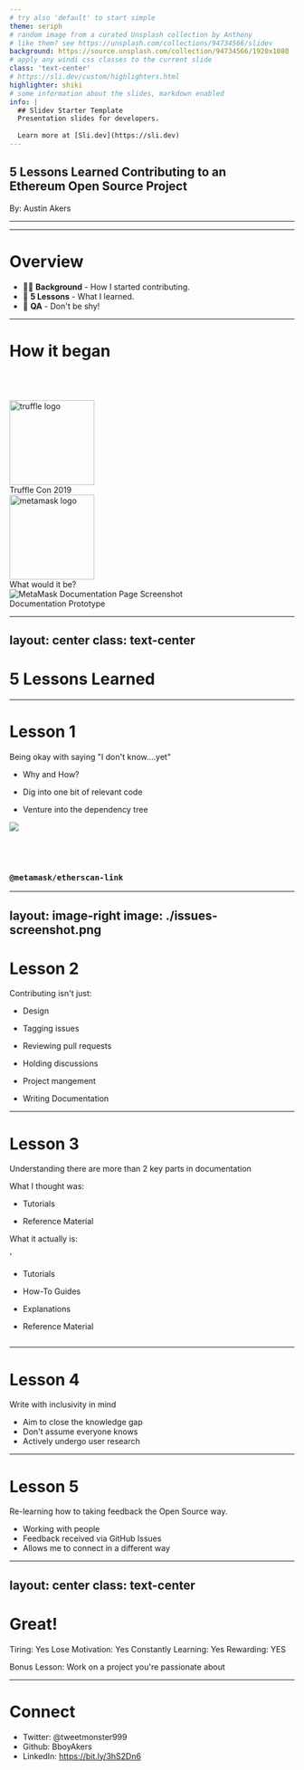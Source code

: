 ```yaml
---
# try also 'default' to start simple
theme: seriph
# random image from a curated Unsplash collection by Anthony
# like them? see https://unsplash.com/collections/94734566/slidev
background: https://source.unsplash.com/collection/94734566/1920x1080
# apply any windi css classes to the current slide
class: 'text-center'
# https://sli.dev/custom/highlighters.html
highlighter: shiki
# some information about the slides, markdown enabled
info: |
  ## Slidev Starter Template
  Presentation slides for developers.
  
  Learn more at [Sli.dev](https://sli.dev)
---
```


## 5 Lessons Learned Contributing to an <br> Ethereum Open Source Project

By: Austin Akers

---
---

# Overview

- 🧑‍💻 **Background** - How I started contributing.
- 📝 **5 Lessons** - What I learned.
- 📝 **QA** - Don't be shy!


---

# How it began

<br>
<br>
<br>
<div grid="~ cols-3 gap-2" m="-t-2">

<div v-click="1">
<img src="/truffle-logo.png" style="height: 150px" alt="truffle logo" />
<br>
Truffle Con 2019
</div>

<div v-click="2">
<img src="/metamask-logo.png" style="height: 150px" alt="metamask logo">
<br>
What would it be?
</div>

<div v-click="3" class="text-center">
<img src="/MMDocsProto.png" alt="MetaMask Documentation Page Screenshot">
<br>
Documentation Prototype
</div>


</div>

---
layout: center
class: text-center
---

# 5 Lessons Learned

---

# Lesson 1

Being okay with saying "I don't know....yet"

<div grid="~ cols-2 gap-4">
<div>

<div v-click="1">

<!-- - EIP-3091 for `@metamask/etherscan-link` -->
- Why and How?

</div>

<div v-click="2">

- Dig into one bit of relevant code

</div>

<div v-click="3">

- Venture into the dependency tree

</div>

</div>


<div>

<div v-click="2">

<img src="/1st-issue.png">

</div>

<br>
<br>
<br>

<div v-click="3">

### `@metamask/etherscan-link`

</div>

</div>

</div>

---
layout: image-right
image: ./issues-screenshot.png
---

# Lesson 2

<!-- X's on things coding related and check on things that is more non-technical -->
<!-- Contributing -->

<!-- Contributing isn't just:
- Writing code
- Merging Pull Requests -->

Contributing isn't just:
<div v-click="1">

- Design

</div>


<div v-click="2">

- Tagging issues

</div>


<div v-click="3">

- Reviewing pull requests

</div>

<div v-click="4">

- Holding discussions

</div>

<div v-click="5">

- Project mangement

</div>
<div v-click="5">

- Writing Documentation

</div>

---


# Lesson 3

Understanding there are more than 2 key parts in documentation


<div grid="~ cols-2 gap-4">
<div>

What I thought was:
<div v-click="1">

- Tutorials

</div>
<div v-click="2">

- Reference Material

</div>

<div v-clickd="3">

What it actually is:

</div>

<div v-click="4">'

- Tutorials

</div>

<div v-click="5">

- How-To Guides

</div>

<div v-click="6">

- Explanations

</div>

<div v-click="7">

- Reference Material

</div>

</div>
<div>



<img src="/diataxis-graph.png" alt="">

</div>
</div>

---


# Lesson 4

Write with inclusivity in mind

<div grid="~ cols-2 gap-4">
<div>

- Aim to close the knowledge gap
- Don't assume everyone knows
- Actively undergo user research


</div>
<div>


</div>
</div>

---

# Lesson 5

Re-learning how to taking feedback the Open Source way.

- Working with people
- Feedback received via GitHub Issues
- Allows me to connect in a different way


<div grid="~ cols-2 gap-4">
<div>



</div>
<div>


</div>
</div>

---
layout: center
class: text-center
---

# Great!

Tiring: Yes
Lose Motivation: Yes
Constantly Learning: Yes
Rewarding: YES

Bonus Lesson:
Work on a project you're passionate about

---

# Connect

- Twitter: @tweetmonster999
- Github: BboyAkers
- LinkedIn: https://bit.ly/3hS2Dn6
